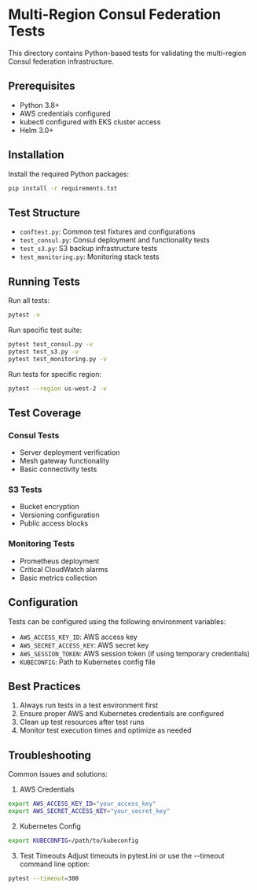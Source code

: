 # Multi-Region Consul Federation Tests

This directory contains Python-based tests for validating the multi-region Consul federation infrastructure.

## Prerequisites

- Python 3.8+
- AWS credentials configured
- kubectl configured with EKS cluster access
- Helm 3.0+

## Installation

Install the required Python packages:

```bash
pip install -r requirements.txt
```

## Test Structure

- `conftest.py`: Common test fixtures and configurations
- `test_consul.py`: Consul deployment and functionality tests
- `test_s3.py`: S3 backup infrastructure tests
- `test_monitoring.py`: Monitoring stack tests

## Running Tests

Run all tests:
```bash
pytest -v
```

Run specific test suite:
```bash
pytest test_consul.py -v
pytest test_s3.py -v
pytest test_monitoring.py -v
```

Run tests for specific region:
```bash
pytest --region us-west-2 -v
```

## Test Coverage

### Consul Tests
- Server deployment verification
- Mesh gateway functionality
- Basic connectivity tests

### S3 Tests
- Bucket encryption
- Versioning configuration
- Public access blocks

### Monitoring Tests
- Prometheus deployment
- Critical CloudWatch alarms
- Basic metrics collection

## Configuration

Tests can be configured using the following environment variables:
- `AWS_ACCESS_KEY_ID`: AWS access key
- `AWS_SECRET_ACCESS_KEY`: AWS secret key
- `AWS_SESSION_TOKEN`: AWS session token (if using temporary credentials)
- `KUBECONFIG`: Path to Kubernetes config file

## Best Practices

1. Always run tests in a test environment first
2. Ensure proper AWS and Kubernetes credentials are configured
3. Clean up test resources after test runs
4. Monitor test execution times and optimize as needed

## Troubleshooting

Common issues and solutions:

1. AWS Credentials
```bash
export AWS_ACCESS_KEY_ID="your_access_key"
export AWS_SECRET_ACCESS_KEY="your_secret_key"
```

2. Kubernetes Config
```bash
export KUBECONFIG=/path/to/kubeconfig
```

3. Test Timeouts
Adjust timeouts in pytest.ini or use the --timeout command line option:
```bash
pytest --timeout=300
```
